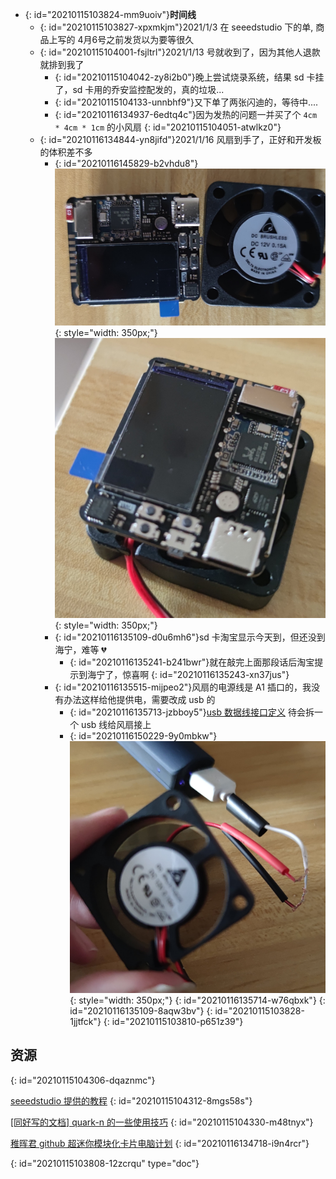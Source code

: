 - {: id="20210115103824-mm9uoiv"}**时间线**
  - {: id="20210115103827-xpxmkjm"}2021/1/3 在 seeedstudio 下的单, 商品上写的 4月6号之前发货以为要等很久
  - {: id="20210115104001-fsjltrl"}2021/1/13 号就收到了，因为其他人退款就排到我了
    - {: id="20210115104042-zy8i2b0"}晚上尝试烧录系统，结果 sd 卡挂了，sd 卡用的乔安监控配发的，真的垃圾...
    - {: id="20210115104133-unnbhf9"}又下单了两张闪迪的，等待中....
    - {: id="20210116134937-6edtq4c"}因为发热的问题一并买了个 `4cm * 4cm * 1cm` 的小风扇
    {: id="20210115104051-atwlkz0"}
  - {: id="20210116134844-yn8jifd"}2021/1/16 风扇到手了，正好和开发板的体积差不多
    - {: id="20210116145829-b2vhdu8"} ![风扇与linux开发版大小对比.jpg](assets/20210116145844-aaahyi5-风扇与linux开发版大小对比.jpg){: style="width: 350px;"}![linux开发板上风扇下.jpg](assets/20210116150209-6zxtgbc-linux开发板_上-风扇_下.jpg){: style="width: 350px;"}
    - {: id="20210116135109-d0u6mh6"}sd 卡淘宝显示今天到，但还没到海宁，难等 💔
      - {: id="20210116135241-b241bwr"}就在敲完上面那段话后淘宝提示到海宁了，惊喜啊
      {: id="20210116135243-xn37jus"}
    - {: id="20210116135515-mijpeo2"}风扇的电源线是 A1 插口的，我没有办法这样给他提供电，需要改成 usb 的
      - {: id="20210116135713-jzbboy5"}[usb 数据线接口定义](https://baike.baidu.com/item/USB%E6%95%B0%E6%8D%AE%E7%BA%BF) 待会拆一个 usb 线给风扇接上
      - {: id="20210116150229-9y0mbkw"}![蹩脚的接线.jpg](assets/20210116150234-ma4h4g9-蹩脚的接线.jpg){: style="width: 350px;"}
      {: id="20210116135714-w76qbxk"}
    {: id="20210116135109-8aqw3bv"}
  {: id="20210115103828-1jjtfck"}
{: id="20210115103810-p651z39"}

## 资源
{: id="20210115104306-dqaznmc"}

[seeedstudio 提供的教程](https://wiki.seeedstudio.com/cn/Quantum-Mini-Linux-Development-Kit/#_11)
{: id="20210115104312-8mgs58s"}

[[同好写的文档] quark-n 的一些使用技巧](https://github.com/coolflyreg/quark-n)
{: id="20210115104330-m48tnyx"}

[稚晖君 github 超迷你模块化卡片电脑计划](https://github.com/peng-zhihui/Project-Quantum)
{: id="20210116134718-i9n4rcr"}


{: id="20210115103808-12zcrqu" type="doc"}
